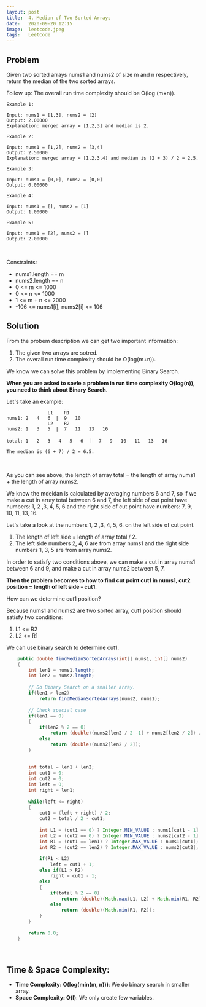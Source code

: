 ```yaml
---
layout: post
title:  4. Median of Two Sorted Arrays
date:   2020-09-20 12:15
image:  leetcode.jpeg
tags:   LeetCode
---
```


## Problem

Given two sorted arrays nums1 and nums2 of size m and n respectively, return the median of the two sorted arrays.

Follow up: The overall run time complexity should be O(log (m+n)).

```
Example 1:

Input: nums1 = [1,3], nums2 = [2]
Output: 2.00000
Explanation: merged array = [1,2,3] and median is 2.

Example 2:

Input: nums1 = [1,2], nums2 = [3,4]
Output: 2.50000
Explanation: merged array = [1,2,3,4] and median is (2 + 3) / 2 = 2.5.

Example 3:

Input: nums1 = [0,0], nums2 = [0,0]
Output: 0.00000

Example 4:

Input: nums1 = [], nums2 = [1]
Output: 1.00000

Example 5:

Input: nums1 = [2], nums2 = []
Output: 2.00000
```

<!-- Line breaks -->
<br />

Constraints:

* nums1.length == m
* nums2.length == n
* 0 <= m <= 1000
* 0 <= n <= 1000
* 1 <= m + n <= 2000
* -106 <= nums1[i], nums2[i] <= 106

## Solution

From the probem description we can get two important information:

1. The given two arrays are sotred. 
2. The overall run time complexity should be O(log(m+n)).

We know we can solve this problem by implementing Binary Search. 

**When you are asked to sovle a problem in run time complexity O(log(n)), you need to think about Binary Search**.

Let's take an example:

```
               L1    R1
nums1: 2   4   6  |  9   10   
               L2    R2
nums2: 1   3   5  |  7   11   13   16

total: 1   2   3   4   5   6  ｜  7   9   10   11   13   16

The median is (6 + 7) / 2 = 6.5. 
```

<!-- Line breaks -->
<br />

As you can see above, the length of array total = the length of array nums1 + the length of array nums2.  

We know the mdeidan is calculated by averaging numbers 6 and 7, so if we make a cut in array total between 6 and 7, the left side of cut point have numbers: 1, 2 ,3, 4, 5, 6 and the right side of cut point have numbers: 7, 9, 10, 11, 13, 16. 

Let's take a look at the numbers 1, 2 ,3, 4, 5, 6. on the left side of cut point.

1. The length of left side = length of array total / 2. 
2. The left side numbers 2, 4, 6 are from array nums1 and the right side numbers 1, 3, 5 are from array nums2. 

In order to satisfy two conditions above, we can make a cut in array nums1 between 6 and 9, and make a cut in array nums2 between 5, 7. 

**Then the problem becomes to how to find cut point cut1 in nums1, cut2 position = length of left side - cut1**. 

How can we determine cut1 position? 

Because nums1 and nums2 are two sorted array, cut1 position should satisfy two conditions: 

1. L1 <= R2 
2. L2 <= R1

We can use binary search to determine cut1. 

```java
    public double findMedianSortedArrays(int[] nums1, int[] nums2) 
    {
        int len1 = nums1.length;
        int len2 = nums2.length;
        
        // Do Binary Search on a smaller array. 
        if(len1 > len2)
            return findMedianSortedArrays(nums2, nums1);
        
        // Check special case
        if(len1 == 0)
        {
            if(len2 % 2 == 0)
                return (double)(nums2[len2 / 2 -1] + nums2[len2 / 2]) / 2;
            else
                return (double)(nums2[len2 / 2]);
        }
        
        
        int total = len1 + len2;
        int cut1 = 0;
        int cut2 = 0;
        int left = 0;
        int right = len1;
        
        while(left <= right)
        {
            cut1 = (left + right) / 2;
            cut2 = total / 2 - cut1;
            
            int L1 = (cut1 == 0) ? Integer.MIN_VALUE : nums1[cut1 - 1];
            int L2 = (cut2 == 0) ? Integer.MIN_VALUE : nums2[cut2 - 1];
            int R1 = (cut1 == len1) ? Integer.MAX_VALUE : nums1[cut1];
            int R2 = (cut2 == len2) ? Integer.MAX_VALUE : nums2[cut2];
            
            if(R1 < L2)
                left = cut1 + 1;
            else if(L1 > R2)
                right = cut1 - 1;
            else
            {
                if(total % 2 == 0)
                    return (double)(Math.max(L1, L2) + Math.min(R1, R2)) / 2;
                else
                    return (double)(Math.min(R1, R2));
            }
        }
        
        return 0.0;
    }
```

<!-- Line breaks -->
<br />

## Time & Space Complexity:

* **Time Complexity: O(log(min(m, n)))**: We do binary search in smaller array.
* **Space Complexity: O(l)**: We only create few variables.










